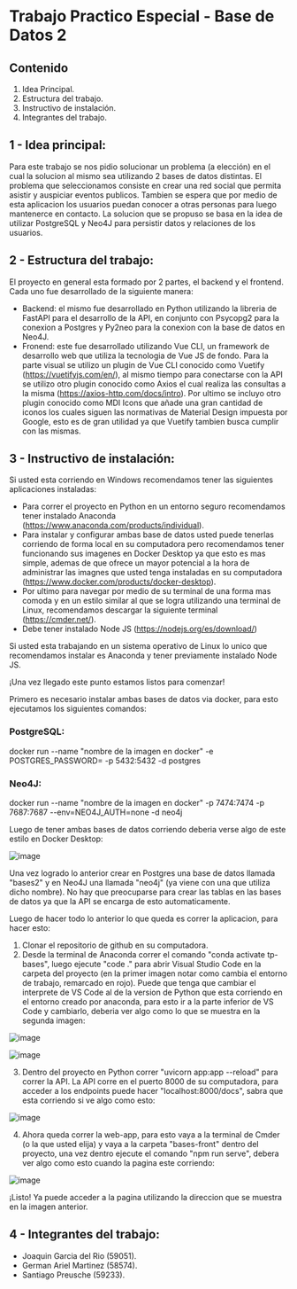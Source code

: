 # Trabajo Practico Especial - Base de Datos 2

## Contenido
1. Idea Principal.
2. Estructura del trabajo.
3. Instructivo de instalación.
4. Integrantes del trabajo.

## 1 - Idea principal:
Para este trabajo se nos pidio solucionar un problema (a elección) en el cual la solucion al mismo sea utilizando 2 bases de datos distintas. El problema que seleccionamos consiste en crear una red social que permita asistir y auspiciar eventos publicos. Tambien se espera que por medio de esta aplicacion los usuarios puedan conocer a otras personas para luego mantenerce en contacto. La solucion que se propuso se basa en la idea de utilizar PostgreSQL y Neo4J para persistir datos y relaciones de los usuarios.

## 2 - Estructura del trabajo:
El proyecto en general esta formado por 2 partes, el backend y el frontend. Cada uno fue desarrollado de la siguiente manera:
- Backend: el mismo fue desarrollado en Python utilizando la libreria de FastAPI para el desarrollo de la API, en conjunto con Psycopg2 para la conexion a Postgres y Py2neo para la conexion con la base de datos en Neo4J.
- Fronend: este fue desarrollado utilizando Vue CLI, un framework de desarrollo web que utiliza la tecnologia de Vue JS de fondo. Para la parte visual se utilizo un plugin de Vue CLI conocido como Vuetify (https://vuetifyjs.com/en/), al mismo tiempo para conectarse con la API se utilizo otro plugin conocido como Axios el cual realiza las consultas a la misma (https://axios-http.com/docs/intro). Por ultimo se incluyo otro plugin conocido como MDI Icons que añade una gran cantidad de iconos los cuales siguen las normativas de Material Design impuesta por Google, esto es de gran utilidad ya que Vuetify tambien busca cumplir con las mismas.

## 3 - Instructivo de instalación:
Si usted esta corriendo en Windows recomendamos tener las siguientes aplicaciones instaladas:
- Para correr el proyecto en Python en un entorno seguro recomendamos tener instalado Anaconda (https://www.anaconda.com/products/individual).
- Para instalar y configurar ambas base de datos usted puede tenerlas corriendo de forma local en su computadora pero recomendamos tener funcionando sus imagenes en Docker Desktop ya que esto es mas simple, ademas de que ofrece un mayor potencial a la hora de administrar las imagnes que usted tenga instaladas en su computadora (https://www.docker.com/products/docker-desktop).
- Por ultimo para navegar por medio de su terminal de una forma mas comoda y en un estilo similar al que se logra utilizando una terminal de Linux, recomendamos descargar la siguiente terminal (https://cmder.net/).
- Debe tener instalado Node JS (https://nodejs.org/es/download/)

Si usted esta trabajando en un sistema operativo de Linux lo unico que recomendamos instalar es Anaconda y tener previamente instalado Node JS.

¡Una vez llegado este punto estamos listos para comenzar!

Primero es necesario instalar ambas bases de datos via docker, para esto ejecutamos los siguientes comandos:

### PostgreSQL:
docker run --name "nombre de la imagen en docker" -e POSTGRES_PASSWORD=<mysecretpassword> -p 5432:5432 -d postgres
### Neo4J:
docker run --name "nombre de la imagen en docker" -p 7474:7474 -p 7687:7687 --env=NEO4J_AUTH=none -d neo4j

Luego de tener ambas bases de datos corriendo deberia verse algo de este estilo en Docker Desktop:
  
![image](https://user-images.githubusercontent.com/18686695/146066637-35f1b745-ad4e-45ad-969a-2ec3d6b32493.png)

Una vez logrado lo anterior crear en Postgres una base de datos llamada "bases2" y en Neo4J una llamada "neo4j" (ya viene con una que utiliza dicho nombre). No hay que preocuparse para crear las tablas en las bases de datos ya que la API se encarga de esto automaticamente.
  
Luego de hacer todo lo anterior lo que queda es correr la aplicacion, para hacer esto:
1. Clonar el repositorio de github en su computadora.
2. Desde la terminal de Anaconda correr el comando "conda activate tp-bases", luego ejecute "code ." para abrir Visual Studio Code en la carpeta del proyecto (en la primer imagen notar como cambia el entorno de trabajo, remarcado en rojo). Puede que tenga que cambiar el interprete de VS Code al de la version de Python que esta corriendo en el entorno creado por anaconda, para esto ir a la parte inferior de VS Code y cambiarlo, deberia ver algo como lo que se muestra en la segunda imagen:
  
  ![image](https://user-images.githubusercontent.com/18686695/146067629-7f23da7f-5104-4942-a34b-6fff7e97c95a.png)
  
  ![image](https://user-images.githubusercontent.com/18686695/146067949-17488dca-07c0-448d-ab4d-06b29209035a.png)

3. Dentro del proyecto en Python correr "uvicorn app:app --reload" para correr la API. La API corre en el puerto 8000 de su computadora, para acceder a los endpoints puede hacer "localhost:8000/docs", sabra que esta corriendo si ve algo como esto:
  
  ![image](https://user-images.githubusercontent.com/18686695/146068459-993ae6d4-ec98-4518-aea0-6462cae560df.png)

4. Ahora queda correr la web-app, para esto vaya a la terminal de Cmder (o la que usted elija) y vaya a la carpeta "bases-front" dentro del proyecto, una vez dentro ejecute el comando "npm run serve", debera ver algo como esto cuando la pagina este corriendo:
  
  ![image](https://user-images.githubusercontent.com/18686695/146068764-02583472-798e-4073-81a3-94393411873d.png)

¡Listo! Ya puede acceder a la pagina utilizando la direccion que se muestra en la imagen anterior.
  
## 4 - Integrantes del trabajo:
  - Joaquin Garcia del Rio (59051).
  - German Ariel Martinez (58574).
  - Santiago Preusche (59233).

